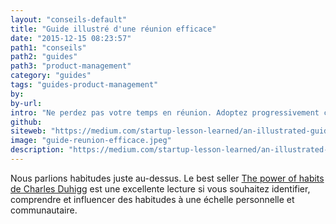 ```yaml
---
layout: "conseils-default"
title: "Guide illustré d'une réunion efficace"
date: "2015-12-15 08:23:57"
path1: "conseils"
path2: "guides"
path3: "product-management"
category: "guides"
tags: "guides-product-management"
by:
by-url:
intro: "Ne perdez pas votre temps en réunion. Adoptez progressivement ces quelques habitudes pour être efficace."
github:
siteweb: "https://medium.com/startup-lesson-learned/an-illustrated-guide-to-better-meetings-acc1aa66c3ca#.gpame51ut"
image: "guide-reunion-efficace.jpeg"
description: "https://medium.com/startup-lesson-learned/an-illustrated-guide-to-better-meetings-acc1aa66c3ca#.7tyms9ifa"
---
```

Nous parlions habitudes juste au-dessus. Le best seller [The power of habits de Charles Duhigg](http://www.amazon.fr/gp/product/1847946240/ref=as_li_tl?ie=UTF8&camp=1642&creative=6746&creativeASIN=1847946240&linkCode=as2&tag=mdw-21) est une excellente lecture si vous souhaitez identifier, comprendre et influencer des habitudes à une échelle personnelle et communautaire.
